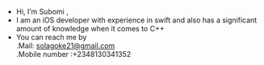 -  Hi, I’m Subomi ,
-  I am an iOS developer with experience in swift and also has a significant amount of knowledge when it comes to C++ 
-  You can reach me by  
.Mail: solagoke21@gmail.com           
.Mobile number :+2348130341352

<!---
Subomi-olagoke/Subomi-olagoke is a ✨ special ✨ repository because its `README.md` (this file) appears on your GitHub profile.
You can click the Preview link to take a look at your changes.
--->
